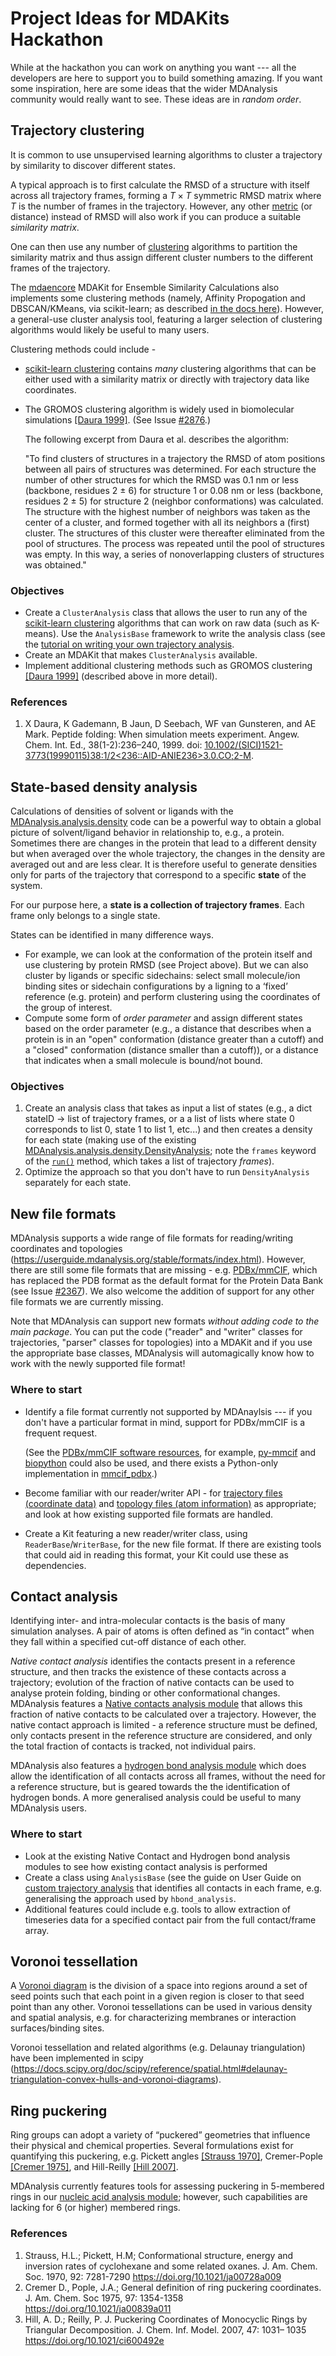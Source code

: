 # Project Ideas for MDAKits Hackathon

While at the hackathon you can work on anything you want --- all the
developers are here to support you to build something amazing. If you
want some inspiration, here are some ideas that the wider MDAnalysis
community would really want to see. These ideas are in _random order_.


## Trajectory clustering ##

It is common to use unsupervised learning algorithms to cluster a
trajectory by similarity to discover different states.

A typical approach is to first calculate the RMSD of a structure with
itself across all trajectory frames, forming a $T \times T$ symmetric
RMSD matrix where $T$ is the number of frames in the
trajectory. However, any other [metric][] (or distance) instead of
RMSD will also work if you can produce a suitable _similarity matrix_.

One can then use any number of [clustering][] algorithms to partition
the similarity matrix and thus assign different cluster numbers to the
different frames of the trajectory. 

The [mdaencore](https://www.mdanalysis.org/mdaencore/) MDAKit for Ensemble Similarity Calculations 
also implements some clustering methods (namely, Affinity Propogation and 
DBSCAN/KMeans, via scikit-learn; as described 
[in the docs here](https://www.mdanalysis.org/mdaencore/autosummary/mdaencore.clustering.ClusteringMethod.html#module-mdaencore.clustering.ClusteringMethod)).
However, a general-use cluster analysis tool, featuring a larger 
selection of clustering algorithms would likely be useful to many users.

Clustering methods could include -

* [scikit-learn clustering][] contains _many_ clustering algorithms
  that can be either used with a similarity matrix or directly with
  trajectory data like coordinates.
  
* The GROMOS clustering algorithm is widely used in biomolecular
  simulations [[Daura 1999]](#Daura1999). (See Issue
  [#2876](https://github.com/MDAnalysis/mdanalysis/issues/2876).)
  
  The following excerpt from Daura et al. describes the algorithm:
  
    "To find clusters of structures in a trajectory the RMSD of atom
    positions between all pairs of structures was determined. For each
    structure the number of other structures for which the RMSD was
    0.1 nm or less (backbone, residues 2 ± 6) for structure 1 or 0.08
    nm or less (backbone, residues 2 ± 5) for structure 2 (neighbor
    conformations) was calculated. The structure with the highest
    number of neighbors was taken as the center of a cluster, and
    formed together with all its neighbors a (first) cluster. The
    structures of this cluster were thereafter eliminated from the
    pool of structures. The process was repeated until the pool of
    structures was empty. In this way, a series of nonoverlapping
    clusters of structures was obtained."

### Objectives ###

- Create a `ClusterAnalysis` class that allows the user to run any of
  the [scikit-learn clustering][] algorithms that can work on raw
  data (such as K-means). Use the `AnalysisBase` framework to write
  the analysis class (see the [tutorial on writing your own
  trajectory analysis][UserGuide AnalysisBase].
- Create an MDAKit that makes `ClusterAnalysis` available.
- Implement additional clustering methods such as GROMOS clustering
  [[Daura 1999]](#Daura1999) (described above in more detail).


### References ###

1. <a id="Daura1999"/>X Daura, K Gademann, B Jaun, D Seebach, WF van Gunsteren, and AE Mark. Peptide folding: When simulation meets experiment. Angew. Chem. Int. Ed., 38(1-2):236–240, 1999. doi: [10.1002/(SICI)1521-3773(19990115)38:1/2<236::AID-ANIE236>3.0.CO;2-M](https://doi.org/10.1002%2F%28SICI%291521-3773%2819990115%2938%3A1%2F2%3C236%3A%3AAID-ANIE236%3E3.0.CO%3B2-M).

[metric]: https://en.wikipedia.org/wiki/Metric_space#Definition
[clustering]: https://en.wikipedia.org/wiki/Cluster_analysis
[scikit-learn clustering]: https://scikit-learn.org/stable/modules/clustering.html
[UserGuide AnalysisBase]: https://userguide.mdanalysis.org/stable/examples/analysis/custom_trajectory_analysis.html


## State-based density analysis ##

Calculations of densities of solvent or ligands with the 
[MDAnalysis.analysis.density][] code can be a powerful way to
obtain a global picture of solvent/ligand behavior in relationship
to, e.g., a protein. Sometimes there are changes in the protein
that lead to a different density but when averaged over the whole
trajectory, the changes in the density are averaged out and are
less clear. It is therefore useful to generate densities only
for parts of the trajectory that correspond to a specific
**state** of the system.

For our purpose here, a **state is a collection of trajectory frames**.
Each frame only belongs to a single state.

States can be identified in many difference ways. 
* For example, we can look at the conformation of the protein itself
  and use clustering by protein RMSD (see Project above). But we 
  can also cluster by ligands or specific sidechains: select
  small molecule/ion binding sites or sidechain configurations by a
  ligning to a ‘fixed’ reference (e.g. protein) and perform 
  clustering using the coordinates of the group of interest.
* Compute some form of _order parameter_ and assign different states
  based on the order parameter (e.g., a distance that describes when
  a protein is in an "open" conformation (distance greater than a
  cutoff) and a "closed" conformation (distance smaller than a cutoff)),
  or a distance that indicates when a small molecule is bound/not bound.

### Objectives ###
1. Create an analysis class that takes as input a list of states
   (e.g., a dict stateID -> list of trajectory frames, or a a list of lists
   where state 0 corresponds to list 0, state 1 to list 1, etc...)
   and then creates a density for each state (making use of the existing
   [MDAnalysis.analysis.density.DensityAnalysis][]; note the `frames` keyword
   of the [`run()`][MDAnalysis.analysis.density.DensityAnalysis.run()] method,
   which takes a list of trajectory *frames*).
3. Optimize the approach so that you don't have to run `DensityAnalysis`
   separately for each state.


[MDAnalysis.analysis.density]: https://docs.mdanalysis.org/stable/documentation_pages/analysis/density.html
[MDAnalysis.analysis.density.DensityAnalysis]: https://docs.mdanalysis.org/stable/documentation_pages/analysis/density.html#MDAnalysis.analysis.density.DensityAnalysis
[MDAnalysis.analysis.density.DensityAnalysis.run()]: https://docs.mdanalysis.org/stable/documentation_pages/analysis/density.html#MDAnalysis.analysis.density.DensityAnalysis.run


## New file formats ##

MDAnalysis supports a wide range of file formats for reading/writing 
coordinates and topologies 
(https://userguide.mdanalysis.org/stable/formats/index.html). 
However, there are still some file formats that are missing - e.g.
[PDBx/mmCIF][], which has replaced the PDB format as the default 
format for the Protein Data Bank (see Issue
[#2367](https://github.com/MDAnalysis/mdanalysis/issues/2367)).
We also welcome the addition of support for any other file formats 
we are currently missing.

Note that MDAnalysis can support new formats _without adding code to
the main package_. You can put the code ("reader" and "writer" 
classes for trajectories, "parser" classes for topologies) into a MDAKit and 
if you use the appropriate base classes, MDAnalysis will automagically
know how to work with the newly supported file format!

### Where to start

- Identify a file format currently not supported by MDAnaylsis --- if you
  don't have a particular format in mind, support for PDBx/mmCIF is a
  frequent request.

  (See the [PDBx/mmCIF software resources][], for example,
  [py-mmcif][] and [biopython][] could also be used, and there exists a Python-only
  implementation in [mmcif_pdbx][].)
- Become familiar with our reader/writer API - for
  [trajectory files (coordinate data)](https://docs.mdanalysis.org/stable/documentation_pages/coordinates/init.html)
  and [topology files (atom information)](https://docs.mdanalysis.org/stable/documentation_pages/topology_modules.html)
  as appropriate; and look at how existing supported file formats
  are handled.
- Create a Kit featuring a new reader/writer class, using `ReaderBase`/`WriterBase`,
  for the new file format. If there are existing tools that could
  aid in reading this format, your Kit could use these as dependencies.


[PDBx/mmCIF]: https://pdb101.rcsb.org/learn/guide-to-understanding-pdb-data/beginner%E2%80%99s-guide-to-pdb-structures-and-the-pdbx-mmcif-format

[PDBx/mmCIF software resources]: https://mmcif.wwpdb.org/docs/software-resources.html

[py-mmcif]: https://github.com/rcsb/py-mmcif

[biopython]: https://biopython.org/

[mmcif_pdbx]: https://github.com/Electrostatics/mmcif_pdbx



## Contact analysis ##

Identifying inter- and intra-molecular contacts is the basis of many 
simulation analyses. A pair of atoms is often defined as “in contact” 
when they fall within a specified cut-off distance of each other. 

*Native contact analysis* identifies the contacts present in a reference
structure, and then tracks the existence of these contacts across a 
trajectory; evolution of the fraction of native contacts can be used to 
analyse protein folding, binding or other conformational changes. 
MDAnalysis features a [Native contacts analysis module]() that allows 
this fraction of native contacts to be calculated over a trajectory. 
However, the native contact approach is limited - a reference structure 
must be defined, only contacts present in the reference structure are 
considered, and only the total fraction of contacts is tracked, 
not individual pairs.

MDAnalysis also features a [hydrogen bond analysis module]() which does
allow the identification of all contacts across all frames, without
the need for a reference structure, but is geared towards the 
the identification of hydrogen bonds. A more generalised analysis 
could be useful to many MDAnalysis users. 

### Where to start
- Look at the existing Native Contact and Hydrogen bond analysis modules
  to see how existing contact analysis is performed
- Create a class using `AnalysisBase` (see the guide on User Guide on
  [custom trajectory analysis]() that identifies all contacts in each frame,
  e.g. generalising the approach used by `hbond_analysis`. 
- Additional features could include e.g. tools to allow extraction of
  timeseries data for a specified contact pair from the full contact/frame
  array.

[Native contacts analysis module]: https://docs.mdanalysis.org/stable/documentation_pages/analysis/contacts.html
[hydrogen bond analysis module]: https://docs.mdanalysis.org/stable/documentation_pages/analysis/hydrogenbonds.html#MDAnalysis.analysis.hydrogenbonds.hbond_analysis.HydrogenBondAnalysis.hbonds
[custom trajectory analysis]: https://userguide.mdanalysis.org/stable/examples/analysis/custom_trajectory_analysis.html



## Voronoi tessellation ##

A [Voronoi diagram](https://en.wikipedia.org/wiki/Voronoi_diagram) is 
the division of a space into regions around a set of seed points such 
that each point in a given region is closer to that seed point than 
any other. Voronoi tessellations can be used in various density and 
spatial analysis, e.g. for characterizing membranes or interaction 
surfaces/binding sites. 

Voronoi tessellation and related algorithms (e.g. Delaunay triangulation) 
have been implemented in scipy (https://docs.scipy.org/doc/scipy/reference/spatial.html#delaunay-triangulation-convex-hulls-and-voronoi-diagrams).


## Ring puckering ##

Ring groups can adopt a variety of “puckered” geometries that influence 
their physical and chemical properties. Several formulations exist for 
quantifying this puckering, e.g. Pickett angles [[Strauss 1970]](#Strauss1970), 
Cremer-Pople [[Cremer 1975]](#Cremer1975), and Hill-Reilly [[Hill 2007]](#Hill2007).

MDAnalysis currently features tools for assessing puckering in 5-membered 
rings in our [nucleic acid analysis module](https://docs.mdanalysis.org/stable/documentation_pages/analysis/nuclinfo.html); 
however, such capabilities are lacking for 6 (or higher) membered rings.


### References
1. <a id="Strauss1970"/>Strauss, H.L.; Pickett, H.M; Conformational structure, energy and inversion rates of cyclohexane and some related oxanes. J. Am. Chem. Soc. 1970, 92: 7281-7290 https://doi.org/10.1021/ja00728a009
2. <a id="Cremer1975"/>Cremer D., Pople, J.A.; General definition of ring puckering coordinates. J. Am. Chem. Soc 1975, 97: 1354-1358 https://doi.org/10.1021/ja00839a011
3. <a id="Hill2007"/>Hill, A. D.; Reilly, P. J. Puckering Coordinates of Monocyclic Rings by Triangular Decomposition. J. Chem. Inf. Model. 2007, 47: 1031– 1035 https://doi.org/10.1021/ci600492e
